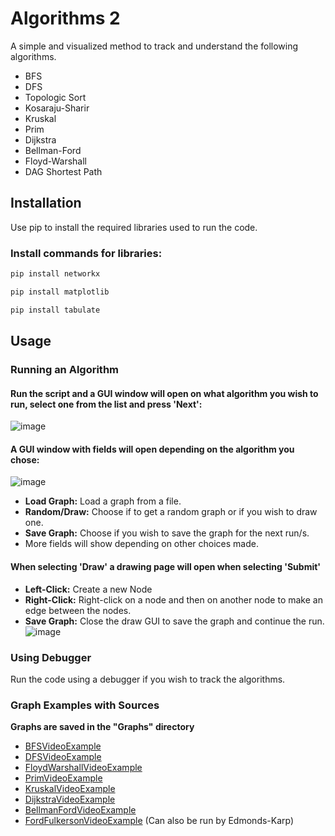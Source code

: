 # Algorithms 2

A simple and visualized method to track and understand the following algorithms.
- BFS
- DFS
- Topologic Sort
- Kosaraju-Sharir
- Kruskal
- Prim
- Dijkstra
- Bellman-Ford
- Floyd-Warshall
- DAG Shortest Path

## Installation

Use pip to install the required libraries used to run the code.
### Install commands for libraries:

```bash
pip install networkx
```
```bash
pip install matplotlib
```
```bash
pip install tabulate
```

## Usage
### Running an Algorithm
#### Run the script and a GUI window will open on what algorithm you wish to run, select one from the list and press 'Next':
![image](https://github.com/NadavMozeson/Algo2/assets/117360467/ca389b1a-364e-4424-a2bd-9b7665f76432)
#### A GUI window with fields will open depending on the algorithm you chose:
![image](https://github.com/NadavMozeson/Algo2/assets/117360467/8b41f056-7956-4a58-9f4f-73f5e1dda7a3)
- **Load Graph:** Load a graph from a file.
- **Random/Draw:** Choose if to get a random graph or if you wish to draw one.
- **Save Graph:** Choose if you wish to save the graph for the next run/s.
- More fields will show depending on other choices made.
#### When selecting 'Draw' a drawing page will open when selecting 'Submit'
- **Left-Click:** Create a new Node
- **Right-Click:** Right-click on a node and then on another node to make an edge between the nodes.
- **Save Graph:** Close the draw GUI to save the graph and continue the run.
![image](https://github.com/NadavMozeson/Algo2/assets/117360467/4ae853d9-8bfd-443d-9134-d6392d1cc4f8)
### Using Debugger
Run the code using a debugger if you wish to track the algorithms.
### Graph Examples with Sources
**Graphs are saved in the "Graphs" directory**
- [BFSVideoExample](https://youtu.be/HZ5YTanv5QE?si=KrCOIhVv10YNR2Vs)
- [DFSVideoExample](https://youtu.be/Urx87-NMm6c?si=2ZF3S2E0W3CjTdVc)
- [FloydWarshallVideoExample](https://youtu.be/4OQeCuLYj-4?si=f3TKvK4lZuos1RdG)
- [PrimVideoExample](https://youtu.be/cplfcGZmX7I?si=F4Ryau0ypPoQyHJ_)
- [KruskalVideoExample](https://youtu.be/71UQH7Pr9kU?si=GLqIfo-1ASFNCEO9)
- [DijkstraVideoExample](https://youtu.be/_lHSawdgXpI?si=Pwqd5ZNCRZC_0psj)
- [BellmanFordVideoExample](https://youtu.be/obWXjtg0L64?si=ESwIjfO0QvV1AlHT)
- [FordFulkersonVideoExample](https://youtu.be/Tl90tNtKvxs?si=vAWbTNShxlnO4xXZ) (Can also be run by Edmonds-Karp)

